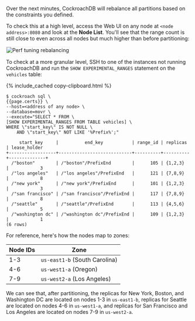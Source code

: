 Over the next minutes, CockroachDB will rebalance all partitions based on the constraints you defined.

To check this at a high level, access the Web UI on any node at `<node address>:8080` and look at the **Node List**. You'll see that the range count is still close to even across all nodes but much higher than before partitioning:

<img src="{{ 'images/v24.1/perf_tuning_multi_region_rebalancing_after_partitioning.png' | relative_url }}" alt="Perf tuning rebalancing" style="border:1px solid #eee;max-width:100%" />

To check at a more granular level, SSH to one of the instances not running CockroachDB and run the `SHOW EXPERIMENTAL_RANGES` statement on the `vehicles` table:

{% include_cached copy-clipboard.html %}
~~~ shell
$ cockroach sql \
{{page.certs}} \
--host=<address of any node> \
--database=movr \
--execute="SELECT * FROM \
[SHOW EXPERIMENTAL_RANGES FROM TABLE vehicles] \
WHERE \"start_key\" IS NOT NULL \
    AND \"start_key\" NOT LIKE '%Prefix%';"
~~~

~~~
     start_key     |          end_key           | range_id | replicas | lease_holder
+------------------+----------------------------+----------+----------+--------------+
  /"boston"        | /"boston"/PrefixEnd        |      105 | {1,2,3}  |            3
  /"los angeles"   | /"los angeles"/PrefixEnd   |      121 | {7,8,9}  |            8
  /"new york"      | /"new york"/PrefixEnd      |      101 | {1,2,3}  |            3
  /"san francisco" | /"san francisco"/PrefixEnd |      117 | {7,8,9}  |            8
  /"seattle"       | /"seattle"/PrefixEnd       |      113 | {4,5,6}  |            5
  /"washington dc" | /"washington dc"/PrefixEnd |      109 | {1,2,3}  |            1
(6 rows)
~~~

For reference, here's how the nodes map to zones:

Node IDs | Zone
---------|-----
1-3 | `us-east1-b` (South Carolina)
4-6 | `us-west1-a` (Oregon)
7-9 | `us-west2-a` (Los Angeles)

We can see that, after partitioning, the replicas for New York, Boston, and Washington DC are located on nodes 1-3 in `us-east1-b`, replicas for Seattle are located on nodes 4-6 in `us-west1-a`, and replicas for San Francisco and Los Angeles are located on nodes 7-9 in `us-west2-a`.
